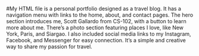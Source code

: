 #My HTML file is a personal portfolio designed as a travel blog. It has a navigation menu with links to the home, about, and contact pages. The hero section introduces me, Scott Gallardo from CS-102, with a button to learn more about me. There’s a photo section featuring places I love, like New York, Paris, and Siargao. I also included social media links to my Instagram, Facebook, and Messenger for easy connection. It’s a simple and creative way to share my passion for travel.

